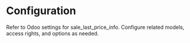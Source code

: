 # Configuration

Refer to Odoo settings for sale_last_price_info. Configure related models, access rights, and options as needed.
